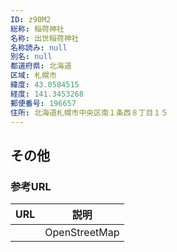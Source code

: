 ```yaml
---
ID: z90M2
総称: 稲荷神社
名称: 出世稲荷神社
名称読み: null
別名: null
都道府県: 北海道
区域: 札幌市
緯度: 43.0584515
経度: 141.3453268
郵便番号: 196657
住所: 北海道札幌市中央区南１条西８丁目１５
---
```


## その他

### 参考URL

| URL | 説明          |
| --- | ------------- |
|     | OpenStreetMap |
